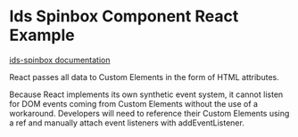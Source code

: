 # Ids Spinbox Component React Example

[ids-spinbox documentation](https://github.com/infor-design/enterprise-wc/blob/main/src/components/ids-spinbox/README.md)

React passes all data to Custom Elements in the form of HTML attributes.

Because React implements its own synthetic event system, it cannot listen for DOM events coming from Custom Elements without the use of a workaround. Developers will need to reference their Custom Elements using a ref and manually attach event listeners with addEventListener.
